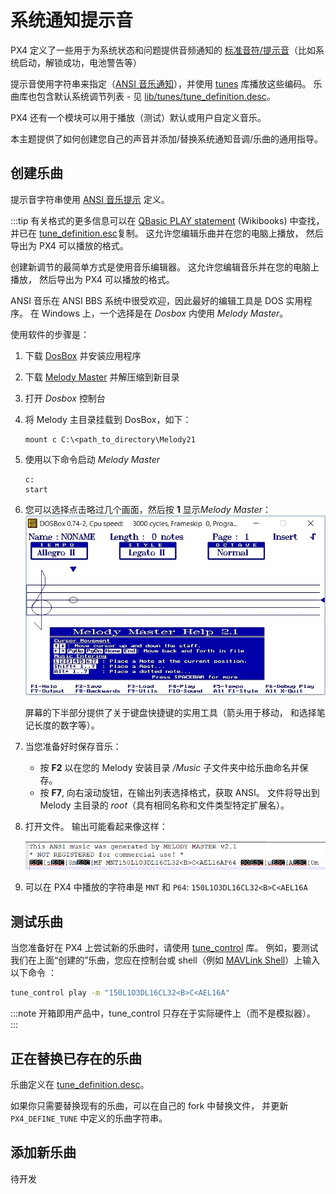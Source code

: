# 系统通知提示音

PX4 定义了一些用于为系统状态和问题提供音频通知的 [标准音符/提示音](../getting_started/tunes.md)（比如系统启动，解锁成功，电池警告等）

提示音使用字符串来指定（[ANSI 音乐通知](http://artscene.textfiles.com/ansimusic/information/ansimtech.txt)），并使用 [tunes](https://github.com/PX4/PX4-Autopilot/tree/master/src/lib/tunes) 库播放这些编码。 乐曲库也包含默认系统调节列表 - 见 [lib/tunes/tune_definition.desc](https://github.com/PX4/PX4-Autopilot/blob/master/src/lib/tunes/tune_definition.desc)。

PX4 还有一个模块可以用于播放（测试）默认或用户自定义音乐。

本主题提供了如何创建您自己的声音并添加/替换系统通知音调/乐曲的通用指导。


## 创建乐曲

提示音字符串使用 [ANSI 音乐提示](http://artscene.textfiles.com/ansimusic/information/ansimtech.txt) 定义。

:::tip
有关格式的更多信息可以在 [QBasic PLAY statement](https://en.wikibooks.org/wiki/QBasic/Appendix#PLAY) (Wikibooks) 中查找，并已在 [tune_definition.esc](https://github.com/PX4/PX4-Autopilot/blob/master/src/lib/tunes/tune_definition.desc)复制。 这允许您编辑乐曲并在您的电脑上播放， 然后导出为 PX4 可以播放的格式。

创建新调节的最简单方式是使用音乐编辑器。 这允许您编辑音乐并在您的电脑上播放， 然后导出为 PX4 可以播放的格式。

ANSI 音乐在 ANSI BBS 系统中很受欢迎，因此最好的编辑工具是 DOS 实用程序。 在 Windows 上，一个选择是在 *Dosbox* 内使用 *Melody Master*。

使用软件的步骤是：

1. 下载 [DosBox](http://www.dosbox.com/) 并安装应用程序
1. 下载 [Melody Master](ftp://archives.thebbs.org/ansi_utilities/melody21.zip) 并解压缩到新目录
1. 打开 *Dosbox* 控制台
1. 将 Melody 主目录挂载到 DosBox，如下：
   ```
   mount c C:\<path_to_directory\Melody21
   ```
1. 使用以下命令启动 *Melody Master*
   ```
   c:
   start
   ```
1. 您可以选择点击略过几个画面，然后按 **1** 显示*Melody Master*： ![Melody Master 2.1](../../assets/tunes/tunes_melody_master_2_1.jpg)

   屏幕的下半部分提供了关于键盘快捷键的实用工具（箭头用于移动， 和选择笔记长度的数字等）。
1. 当您准备好时保存音乐：
   - 按 **F2** 以在您的 Melody 安装目录 */Music* 子文件夹中给乐曲命名并保存。
   - 按 **F7**, 向右滚动旋钮，在输出列表选择格式，获取 ANSI。 文件将导出到 Melody 主目录的 *root*（具有相同名称和文件类型特定扩展名）。
1. 打开文件。 输出可能看起来像这样：

   ![来自文件的 ANSI 输出](../../assets/tunes/tune_musicmaker_ansi_output.png)

1. 可以在 PX4 中播放的字符串是  `MNT` 和 `P64`: `150L1O3DL16CL32<B>C<AEL16A`


## 测试乐曲

当您准备好在 PX4 上尝试新的乐曲时，请使用 [tune_control](../modules/modules_system.md#tunecontrol) 库。 例如，要测试我们在上面“创建的”乐曲，您应在控制台或 shell（例如 [MAVLink Shell](../debug/mavlink_shell.md)）上输入以下命令 ：
```sh
tune_control play -m "150L1O3DL16CL32<B>C<AEL16A"
```

:::note
开箱即用产品中，tune_control 只存在于实际硬件上（而不是模拟器）。
:::

## 正在替换已存在的乐曲

乐曲定义在 [tune_definition.desc](https://github.com/PX4/PX4-Autopilot/blob/master/src/lib/tunes/tune_definition.desc)。

如果你只需要替换现有的乐曲，可以在自己的 fork 中替换文件， 并更新 `PX4_DEFINE_TUNE` 中定义的乐曲字符串。


## 添加新乐曲


待开发


<!-- 

1. Assumption is that you need to define a new `PX4_DEFINE_TUNE` with its own number in the file.
2. Need to look at how tunes are played. Problem for another day.

-->